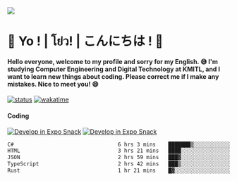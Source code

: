<a href="#">
  <img src="https://user-images.githubusercontent.com/53619535/207896410-fee92aa4-65f2-4b27-91d3-86f8424178d3.gif" />
</a>

# 👋 Yo ! | โย่ว! | こんにちは ! 👋

<h4>Hello everyone, welcome to my profile and sorry for my English. 😅
I'm studying Computer Engineering and Digital Technology at KMITL, and I want to learn new things about coding. Please correct me if I make any mistakes. Nice to meet you! 😄</h4>

[![status](https://img.shields.io/badge/Freelance-Unavailable-red)](https://whyzotee.vercel.app)
[![wakatime](https://wakatime.com/badge/user/3ff4daa0-dc37-4cca-9446-11cce239b396.svg)](https://wakatime.com/@3ff4daa0-dc37-4cca-9446-11cce239b396)

#### Coding
[![Develop in Expo Snack](https://img.shields.io/badge/Flutter-119EFF.svg?style=for-the-badge&logo=flutter&labelColor=FFF&logoColor=119EFF)](https://flutter.dev/)
[![Develop in Expo Snack](https://img.shields.io/badge/Expo-000.svg?style=for-the-badge&logo=EXPO&labelColor=FFF&logoColor=000)](https://expo.dev/)

<!--START_SECTION:waka-->

```txt
C#                                 6 hrs 3 mins    ███████▒░░░░░░░░░░░░░░░░░   29.18 %
HTML                               3 hrs 21 mins   ████░░░░░░░░░░░░░░░░░░░░░   16.18 %
JSON                               2 hrs 59 mins   ███▓░░░░░░░░░░░░░░░░░░░░░   14.40 %
TypeScript                         2 hrs 42 mins   ███▒░░░░░░░░░░░░░░░░░░░░░   13.01 %
Rust                               1 hr 21 mins    █▓░░░░░░░░░░░░░░░░░░░░░░░   06.54 %
```

<!--END_SECTION:waka-->
